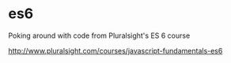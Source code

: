 es6
===

Poking around with code from Pluralsight's ES 6 course

http://www.pluralsight.com/courses/javascript-fundamentals-es6
